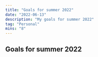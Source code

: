```yaml
---
title: "Goals for summer 2022"
date: "2022-06-13"
description: "My goals for summer 2022"
tag: "Personal"
mins: "8"
---
```


## Goals for summer 2022
